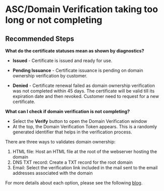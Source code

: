 <properties
  pagetitle="ASC/Domain Verification taking too long or not completing"
  service="microsoft.certificateregistration"
  resource="certificateorders"
  ms.author="shrahman"
  selfhelptype="Generic"
  supporttopicids="32690925"
  resourcetags=""
  productpesids="16512"
  cloudenvironments="blackforest,fairfax,public,usnat,ussec,mooncake"
  disableclouds=""
  articleid="eeb97967-9e08-47fc-8fd2-a9052fa10290"
  ownershipid="Compute_AppService" />
# ASC/Domain Verification taking too long or not completing

## **Recommended Steps**

**What do the certificate statuses mean as shown by diagnostics?**

- **Issued** - Certificate is issued and ready for use.

- **Pending Issuance** - Certificate issuance is pending on domain ownership verification by customer.

- **Denied** - Certificate renewal failed as domain ownership verification was not completed within 45 days. The certificate will be valid till its expiration date and then revoked. Customer need to request for a new certificate.

**What can I check if domain verification is not completing?**
 
 * Select the **Verify** button to open the Domain Verification window
 * At the top, the Domain Verification Token appears. This is a randomly generated identifier that helps in the verification process.
 
 There are three ways to validates domain ownership:

   1. HTML file: Host an HTML file at the root of the webserver hosting the domain
   2. DNS TXT record: Create a TXT record for the root domain
   3. Email: Select the verification link included in the mail sent to the email addresses associated with the domain

 For more details about each option, please see the following [blog](https://azure.microsoft.com/blog/internals-of-app-service-certificate/).
